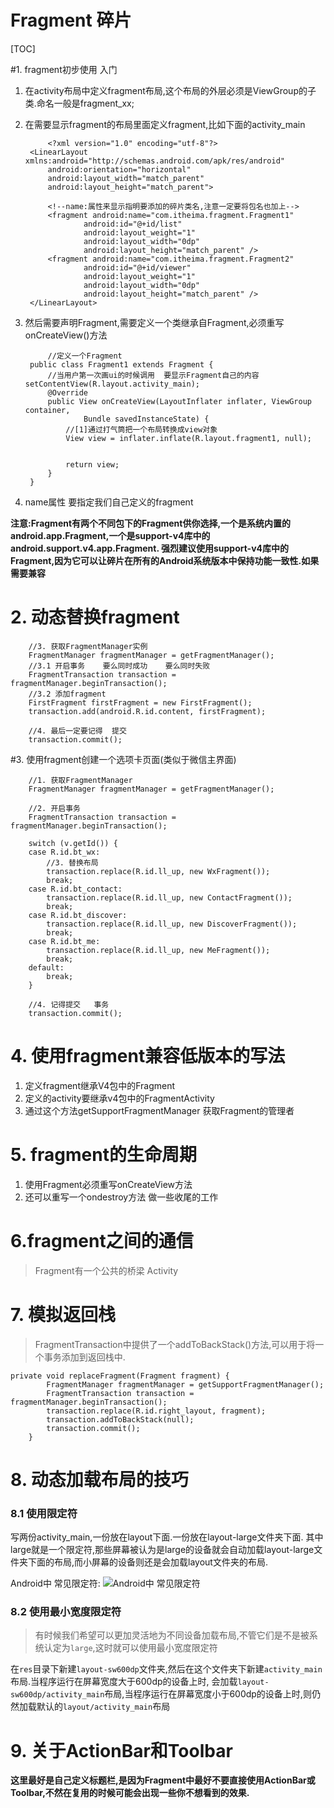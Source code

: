 # Fragment 碎片

[TOC]

#1. fragment初步使用  入门 

1. 在activity布局中定义fragment布局,这个布局的外层必须是ViewGroup的子类.命名一般是fragment_xx;
2. 在需要显示fragment的布局里面定义fragment,比如下面的activity_main

		    <?xml version="1.0" encoding="utf-8"?>
	    <LinearLayout xmlns:android="http://schemas.android.com/apk/res/android"
	        android:orientation="horizontal"
	        android:layout_width="match_parent"
	        android:layout_height="match_parent">
			
			<!--name:属性来显示指明要添加的碎片类名,注意一定要将包名也加上-->
	        <fragment android:name="com.itheima.fragment.Fragment1"
	                android:id="@+id/list"
	                android:layout_weight="1"
	                android:layout_width="0dp"
	                android:layout_height="match_parent" />
	        <fragment android:name="com.itheima.fragment.Fragment2"
	                android:id="@+id/viewer"
	                android:layout_weight="1"
	                android:layout_width="0dp"
	                android:layout_height="match_parent" />
	    </LinearLayout>

3. 然后需要声明Fragment,需要定义一个类继承自Fragment,必须重写onCreateView()方法

		    //定义一个Fragment 
	    public class Fragment1 extends Fragment {
	    	//当用户第一次画ui的时候调用  要显示Fragment自己的内容  setContentView(R.layout.activity_main);
	    	@Override
	    	public View onCreateView(LayoutInflater inflater, ViewGroup container,
	    			Bundle savedInstanceState) {
	    		//[1]通过打气筒把一个布局转换成view对象 
	    		View view = inflater.inflate(R.layout.fragment1, null);
	    		
	    		
	    		return view;
	    	}
	    }

4. name属性 要指定我们自己定义的fragment

**注意:Fragment有两个不同包下的Fragment供你选择,一个是系统内置的android.app.Fragment,一个是support-v4库中的android.support.v4.app.Fragment.
强烈建议使用support-v4库中的Fragment,因为它可以让碎片在所有的Android系统版本中保持功能一致性.如果需要兼容**

# 2. 动态替换fragment
		//3. 获取FragmentManager实例
		FragmentManager fragmentManager = getFragmentManager();
		//3.1 开启事务    要么同时成功    要么同时失败
		FragmentTransaction transaction = fragmentManager.beginTransaction();
		//3.2 添加fragment
		FirstFragment firstFragment = new FirstFragment();
		transaction.add(android.R.id.content, firstFragment);
			
		//4. 最后一定要记得  提交
		transaction.commit();

#3. 使用fragment创建一个选项卡页面(类似于微信主界面)
		
		//1. 获取FragmentManager
		FragmentManager fragmentManager = getFragmentManager();
		
		//2. 开启事务
		FragmentTransaction transaction = fragmentManager.beginTransaction();
		
		switch (v.getId()) {
		case R.id.bt_wx:
			//3. 替换布局
			transaction.replace(R.id.ll_up, new WxFragment());
			break;
		case R.id.bt_contact:
			transaction.replace(R.id.ll_up, new ContactFragment());
			break;
		case R.id.bt_discover:
			transaction.replace(R.id.ll_up, new DiscoverFragment());
			break;
		case R.id.bt_me:
			transaction.replace(R.id.ll_up, new MeFragment());
			break;
		default:
			break;
		}
		
		//4. 记得提交   事务
		transaction.commit();

# 4. 使用fragment兼容低版本的写法
1. 定义fragment继承V4包中的Fragment 
2. 定义的activity要继承v4包中的FragmentActivity
3. 通过这个方法getSupportFragmentManager  获取Fragment的管理者

# 5. fragment的生命周期
1. 使用Fragment必须重写onCreateView方法
2. 还可以重写一个ondestroy方法 做一些收尾的工作

# 6.fragment之间的通信
>Fragment有一个公共的桥梁 Activity

# 7. 模拟返回栈

> FragmentTransaction中提供了一个addToBackStack()方法,可以用于将一个事务添加到返回栈中.

	private void replaceFragment(Fragment fragment) {
	        FragmentManager fragmentManager = getSupportFragmentManager();
	        FragmentTransaction transaction = fragmentManager.beginTransaction();
	        transaction.replace(R.id.right_layout, fragment);
	        transaction.addToBackStack(null);
	        transaction.commit();
	    }

# 8. 动态加载布局的技巧

### 8.1 使用限定符

写两份activity_main,一份放在layout下面.一份放在layout-large文件夹下面.  其中large就是一个限定符,那些屏幕被认为是large的设备就会自动加载layout-large文件夹下面的布局,而小屏幕的设备则还是会加载layout文件夹的布局.

Android中 常见限定符:
![Android中 常见限定符](http://img.blog.csdn.net/20160311130101005)

### 8.2 使用最小宽度限定符
>有时候我们希望可以更加灵活地为不同设备加载布局,不管它们是不是被系统认定为`large`,这时就可以使用最小宽度限定符

在`res`目录下新建`layout-sw600dp`文件夹,然后在这个文件夹下新建`activity_main`布局.当程序运行在屏幕宽度大于600dp的设备上时,
会加载`layout-sw600dp/activity_main`布局,当程序运行在屏幕宽度小于600dp的设备上时,则仍然加载默认的`layout/activity_main`布局


# 9. 关于ActionBar和Toolbar

**这里最好是自己定义标题栏,是因为Fragment中最好不要直接使用ActionBar或Toolbar,不然在复用的时候可能会出现一些你不想看到的效果.**
